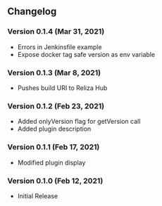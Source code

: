 ## Changelog

### Version 0.1.4 (Mar 31, 2021)
-   Errors in Jenkinsfile example
-   Expose docker tag safe version as env variable

### Version 0.1.3 (Mar 8, 2021)

-   Pushes build URI to Reliza Hub

### Version 0.1.2 (Feb 23, 2021)

-   Added onlyVersion flag for getVersion call
-   Added plugin description

### Version 0.1.1 (Feb 17, 2021)

-   Modified plugin display 

### Version 0.1.0 (Feb 12, 2021)

-   Initial Release
